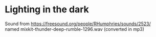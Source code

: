# Lighting in the dark

Sound from https://freesound.org/people/RHumphries/sounds/2523/ named mixkit-thunder-deep-rumble-1296.wav (converted in mp3)